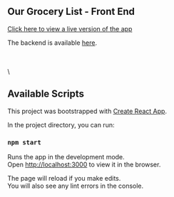 ## Our Grocery List - Front End
[Click here to view a live version of the app](https://ourgrocerylist-frontend.herokuapp.com/)

The backend is available [here](https://github.com/zBrucyP/OurGroceryList-backend).

\
\
\

## Available Scripts

This project was bootstrapped with [Create React App](https://github.com/facebook/create-react-app).

In the project directory, you can run:

### `npm start`

Runs the app in the development mode.<br />
Open [http://localhost:3000](http://localhost:3000) to view it in the browser.

The page will reload if you make edits.<br />
You will also see any lint errors in the console.


